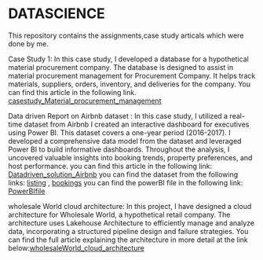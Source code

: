 # DATASCIENCE
This repository contains the assignments,case study articals  which were done by me.


Case Study 1:
               In this case study, I developed a database for a hypothetical material procurement company. 
               The database is designed to assist in material procurement management for Procurement Company.
               It helps track materials, suppliers, orders, inventory, and deliveries for the company.
               You can find this article in the following link.
               [casestudy_Material_procurement_management](https://github.com/OHMALURI/DATASCIENCE/blob/main/Ohm_article_Material%20procurementManegement_000942201.pdf)


Data driven Report on Airbnb dataset :
                                      In this case study, I utilized a real-time dataset from Airbnb 
                                      I created an interactive dashboard for executives using Power BI. 
                                      This dataset covers a one-year period (2016-2017).
                                      I developed a comprehensive data model from the dataset and leveraged Power BI to build informative dashboards. 
                                      Throughout the analysis, I uncovered valuable insights into booking trends, property preferences, and host performance.
                                      you can find this article in the following link: [Datadriven_solution_Airbnb](https://github.com/OHMALURI/DATASCIENCE/blob/main/Ohm_dataDriven_solution_Airbnb_000942201.pdf)
                                      you can find the dataset from the following links: [listing](https://github.com/OHMALURI/DATASCIENCE/blob/main/final%20_listing.csv)
                                                                                       ,  [bookings](https://github.com/OHMALURI/DATASCIENCE/blob/main/final_calender_b.csv)
                                      you can find the powerBI file in the following link: [PowerBIfile](https://github.com/OHMALURI/DATASCIENCE/blob/main/AnalyticalDashboard_airbnb_powerBI.pbix)


wholesale World cloud architecture:
                                    In this project, I have designed a cloud architecture for Wholesale World, a hypothetical retail company. The architecture uses Lakehouse Architecture to efficiently manage and 
                                    analyze data, incorporating a structured pipeline design and failure strategies.
                                    You can find the full article explaining the architecture in more detail at the link below:[wholesaleWorld_cloud_architecture](https://github.com/OHMALURI/DATASCIENCE/blob/main/wholesale%20world%20article%20ohm%20000942201.pdf)


                                      
